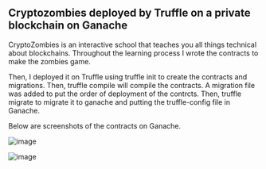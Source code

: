 ## Cryptozombies deployed by Truffle on a private blockchain on Ganache

CryptoZombies is an interactive school that teaches you all things technical about blockchains. Throughout the learning process I wrote the contracts to make the zombies game. 

Then, I deployed it on Truffle using truffle init to create the contracts and migrations. 
Then, truffle compile will compile the contracts. A migration file was added to put the order of deployment of the contrcts.
Then, truffle migrate to migrate it to ganache and putting the truffle-config file in Ganache. 

Below are screenshots of the contracts on Ganache.

![image](https://user-images.githubusercontent.com/64710994/133774659-93044066-7654-4651-bc73-72755a7579e5.png)

![image](https://user-images.githubusercontent.com/64710994/133774830-2ef9d4df-f5c5-4ff0-89e3-c7906069bec3.png)
